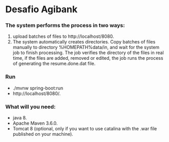 # Desafio Agibank

### The system performs the process in two ways:
1. upload batches of files to http://localhost/8080.
2. The system automatically creates directories. Copy batches of files manually to directory %HOMEPATH%data/in, and wait for the system job to finish processing. The job verifies the directory of the files in real time, if the files are added, removed or edited, the job runs the process of generating the resume.done.dat file.  

### Run 
- ./mvnw spring-boot:run
- http://localhost/8080/.

### What will you need:
- java 8.
- Apache Maven 3.6.0.
- Tomcat 8 (optional, only if you want to use catalina with the .war file published on your machine).

